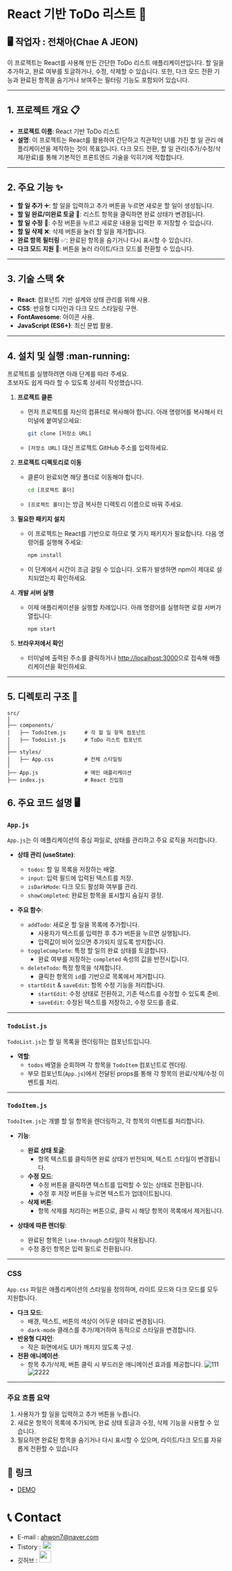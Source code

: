 # React 기반 ToDo 리스트 :rocket:



## 🖥 작업자 : 전채아(Chae A JEON)

이 프로젝트는 React를 사용해 만든 간단한 ToDo 리스트 애플리케이션입니다. 할 일을 추가하고, 완료 여부를 토글하거나, 수정, 삭제할 수 있습니다. 또한, 다크 모드 전환 기능과 완료된 항목을 숨기거나 보여주는 필터링 기능도 포함되어 있습니다. 

---

## 1. 프로젝트 개요 :clipboard:

- **프로젝트 이름**: React 기반 ToDo 리스트
- **설명**: 이 프로젝트는 React를 활용하여 간단하고 직관적인 UI를 가진 할 일 관리 애플리케이션을 제작하는 것이 목표입니다. 다크 모드 전환, 할 일 관리(추가/수정/삭제/완료)를 통해 기본적인 프론트엔드 기술을 익히기에 적합합니다.

---

## 2. 주요 기능 :sparkles:

- **할 일 추가** :heavy_plus_sign:: 할 일을 입력하고 추가 버튼을 누르면 새로운 할 일이 생성됩니다.
- **할 일 완료/미완료 토글** :arrows_counterclockwise:: 리스트 항목을 클릭하면 완료 상태가 변경됩니다.
- **할 일 수정** :memo:: 수정 버튼을 누르고 새로운 내용을 입력한 후 저장할 수 있습니다.
- **할 일 삭제** :x:: 삭제 버튼을 눌러 할 일을 제거합니다.
- **완료 항목 필터링** :white_check_mark:: 완료된 항목을 숨기거나 다시 표시할 수 있습니다.
- **다크 모드 지원** :crescent_moon:: 버튼을 눌러 라이트/다크 모드를 전환할 수 있습니다.

---

## 3. 기술 스택 :hammer_and_wrench:

- **React**: 컴포넌트 기반 설계와 상태 관리를 위해 사용.
- **CSS**: 반응형 디자인과 다크 모드 스타일링 구현.
- **FontAwesome**: 아이콘 사용.
- **JavaScript (ES6+)**: 최신 문법 활용.

---

## 4. 설치 및 실행 :man-running:

프로젝트를 실행하려면 아래 단계를 따라 주세요.  
초보자도 쉽게 따라 할 수 있도록 상세히 작성했습니다.

1. **프로젝트 클론**
   - 먼저 프로젝트를 자신의 컴퓨터로 복사해야 합니다. 아래 명령어를 복사해서 터미널에 붙여넣으세요:
     ```bash
     git clone [저장소 URL]
     ```
   - `[저장소 URL]` 대신 프로젝트 GitHub 주소를 입력하세요.

2. **프로젝트 디렉토리로 이동**
   - 클론이 완료되면 해당 폴더로 이동해야 합니다.
     ```bash
     cd [프로젝트 폴더]
     ```
   - `[프로젝트 폴더]`는 방금 복사한 디렉토리 이름으로 바꿔 주세요.

3. **필요한 패키지 설치**
   - 이 프로젝트는 React를 기반으로 하므로 몇 가지 패키지가 필요합니다. 다음 명령어를 실행해 주세요:
     ```bash
     npm install
     ```
   - 이 단계에서 시간이 조금 걸릴 수 있습니다. 오류가 발생하면 npm이 제대로 설치되었는지 확인하세요.

4. **개발 서버 실행**
   - 이제 애플리케이션을 실행할 차례입니다. 아래 명령어를 실행하면 로컬 서버가 열립니다:
     ```bash
     npm start
     ```

5. **브라우저에서 확인**
   - 터미널에 출력된 주소를 클릭하거나 [http://localhost:3000](http://localhost:3000)으로 접속해 애플리케이션을 확인하세요.

---

## 5. 디렉토리 구조 :open_file_folder:

```plaintext
src/
│
├── components/
│   ├── TodoItem.js      # 각 할 일 항목 컴포넌트
│   ├── TodoList.js      # ToDo 리스트 컴포넌트
│
├── styles/
│   ├── App.css          # 전체 스타일링
│
├── App.js               # 메인 애플리케이션
├── index.js             # React 진입점
```
## 6. 주요 코드 설명 :desktop_computer:

### **`App.js`**
`App.js`는 이 애플리케이션의 중심 파일로, 상태를 관리하고 주요 로직을 처리합니다.

- **상태 관리 (useState)**:
  - `todos`: 할 일 목록을 저장하는 배열.
  - `input`: 입력 필드에 입력된 텍스트를 저장.
  - `isDarkMode`: 다크 모드 활성화 여부를 관리.
  - `showCompleted`: 완료된 항목을 표시할지 숨길지 결정.

- **주요 함수**:
  - `addTodo`: 새로운 할 일을 목록에 추가합니다.
    - 사용자가 텍스트를 입력한 후 추가 버튼을 누르면 실행됩니다.
    - 입력값이 비어 있으면 추가되지 않도록 방지합니다.
  - `toggleComplete`: 특정 할 일의 완료 상태를 토글합니다.
    - 완료 여부를 저장하는 `completed` 속성의 값을 반전시킵니다.
  - `deleteTodo`: 특정 항목을 삭제합니다.
    - 클릭한 항목의 `id`를 기반으로 목록에서 제거합니다.
  - `startEdit` & `saveEdit`: 항목 수정 기능을 처리합니다.
    - `startEdit`: 수정 상태로 전환하고, 기존 텍스트를 수정할 수 있도록 준비.
    - `saveEdit`: 수정된 텍스트를 저장하고, 수정 모드를 종료.

---

### **`TodoList.js`**
`TodoList.js`는 할 일 목록을 렌더링하는 컴포넌트입니다.

- **역할**:
  - `todos` 배열을 순회하며 각 항목을 `TodoItem` 컴포넌트로 렌더링.
  - 부모 컴포넌트(`App.js`)에서 전달된 props를 통해 각 항목의 완료/삭제/수정 이벤트를 처리.

---

### **`TodoItem.js`**
`TodoItem.js`는 개별 할 일 항목을 렌더링하고, 각 항목의 이벤트를 처리합니다.

- **기능**:
  - **완료 상태 토글**:
    - 항목 텍스트를 클릭하면 완료 상태가 반전되며, 텍스트 스타일이 변경됩니다.
  - **수정 모드**:
    - 수정 버튼을 클릭하면 텍스트를 입력할 수 있는 상태로 전환됩니다.
    - 수정 후 저장 버튼을 누르면 텍스트가 업데이트됩니다.
  - **삭제 버튼**:
    - 항목 삭제를 처리하는 버튼으로, 클릭 시 해당 항목이 목록에서 제거됩니다.

- **상태에 따른 렌더링**:
  - 완료된 항목은 `line-through` 스타일이 적용됩니다.
  - 수정 중인 항목은 입력 필드로 전환됩니다.

---

### **CSS**
`App.css` 파일은 애플리케이션의 스타일을 정의하며, 라이트 모드와 다크 모드를 모두 지원합니다.

- **다크 모드**:
  - 배경, 텍스트, 버튼의 색상이 어두운 테마로 변경됩니다.
  - `dark-mode` 클래스를 추가/제거하여 동적으로 스타일을 변경합니다.
- **반응형 디자인**:
  - 작은 화면에서도 UI가 깨지지 않도록 구성.
- **전환 애니메이션**:
  - 항목 추가/삭제, 버튼 클릭 시 부드러운 애니메이션 효과를 제공합니다.
![111](https://github.com/user-attachments/assets/ae28ac6c-1a9f-411d-91bc-1fc8162e9fc5)
![2222](https://github.com/user-attachments/assets/81130d4d-be91-4482-80b9-04ac7bf63de9)

---

### 주요 흐름 요약
1. 사용자가 할 일을 입력하고 추가 버튼을 누릅니다.
2. 새로운 항목이 목록에 추가되며, 완료 상태 토글과 수정, 삭제 기능을 사용할 수 있습니다.
3. 필요하면 완료된 항목을 숨기거나 다시 표시할 수 있으며, 라이트/다크 모드를 자유롭게 전환할 수 있습니다


## 🔗 링크

- [DEMO](https://675fb4f6efc0ae81ade8d515--hilarious-stardust-58706a.netlify.app/)


# 📞 Contact

- E-mail : ahwon7@naver.com
- Tistory : <a href="https://chaea-note.tistory.com/">
  <img src="https://i.namu.wiki/i/CNVaHZuf0Gh8FzOCf15jCbi5hULtTNYHUrf_5U2bD-uAbShxafelnrNhFULo7O0JAZeTTq6_bSveUA5mOVtlyQ.svg" height="20px"/>
  </a>
- 깃허브 : <a href="https://github.com/Jeon-ChaeA">
  <img src="https://user-images.githubusercontent.com/68724828/185908612-22f4d219-78a7-4de7-bb02-deecaa63bffa.png" height="28px"/>
  </a>
